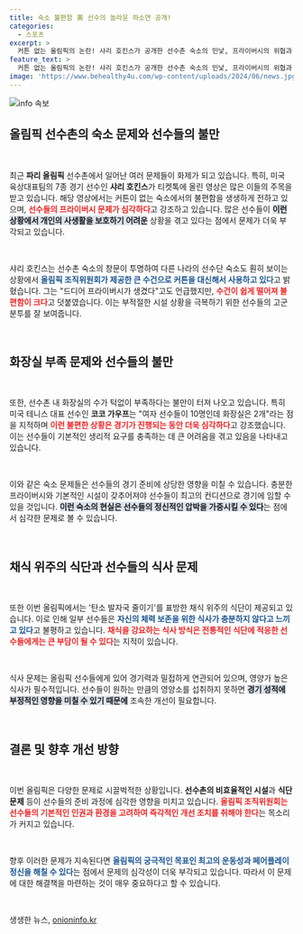 ```yaml
---
title: 숙소 불편함 美 선수의 놀라운 하소연 공개!
categories:
  - 스포츠
excerpt: >
  커튼 없는 올림픽의 논란! 샤리 호킨스가 공개한 선수촌 숙소의 민낯, 프라이버시의 위협과 부족한 화장실 수에 선수들의 불만이 쏟아진다. 파리올림픽, 과연 어떻게 될까?
feature_text: >
  커튼 없는 올림픽의 논란! 샤리 호킨스가 공개한 선수촌 숙소의 민낯, 프라이버시의 위협과 부족한 화장실 수에 선수들의 불만이 쏟아진다. 파리올림픽, 과연 어떻게 될까?
image: 'https://www.behealthy4u.com/wp-content/uploads/2024/06/news.jpg'
---
```


<p><img src="https://www.behealthy4u.com/wp-content/uploads/2024/06/news.jpg" alt="info 속보" /></p>

<h2 data-ke-size="size26">올림픽 선수촌의 숙소 문제와 선수들의 불만</h2>

<p data-ke-size="size16">&nbsp;</p>

<p data-ke-size="size16">최근 <b>파리 올림픽</b> 선수촌에서 일어난 여러 문제들이 화제가 되고 있습니다. 특히, 미국 육상대표팀의 7종 경기 선수인 <b>샤리 호킨스</b>가 티켓톡에 올린 영상은 많은 이들의 주목을 받고 있습니다. 해당 영상에서는 커튼이 없는 숙소에서의 불편함을 생생하게 전하고 있으며, <b><span style="color: #ee2323;">선수들의 프라이버시 문제가 심각하다</span></b>고 강조하고 있습니다. 많은 선수들이 <b><span style="background-color: #21538527;">이런 상황에서 개인의 사생활을 보호하기 어려운</span></b> 상황을 겪고 있다는 점에서 문제가 더욱 부각되고 있습니다.</p>

<p data-ke-size="size16">&nbsp;</p>

<p data-ke-size="size16">샤리 호킨스는 선수촌 숙소의 창문이 투명하여 다른 나라의 선수단 숙소도 훤히 보이는 상황에서 <b><span style="color: #1a5490;">올림픽 조직위원회가 제공한 큰 수건으로 커튼을 대신해서 사용하고 있다</span></b>고 밝혔습니다. 그는 "드디어 프라이버시가 생겼다"고도 언급했지만, <b><span style="color: #ee2323;">수건이 쉽게 떨어져 불편함이 크다</span></b>고 덧붙였습니다. 이는 부적절한 시설 상황을 극복하기 위한 선수들의 고군분투를 잘 보여줍니다.</p>

<p data-ke-size="size16">&nbsp;</p>

<h2 data-ke-size="size26">화장실 부족 문제와 선수들의 불만</h2>

<p data-ke-size="size16">&nbsp;</p>

<p data-ke-size="size16">또한, 선수촌 내 화장실의 수가 턱없이 부족하다는 불만이 터져 나오고 있습니다. 특히 미국 테니스 대표 선수인 <b>코코 가우프</b>는 "여자 선수들이 10명인데 화장실은 2개"라는 점을 지적하며 <b><span style="color: #ee2323;">이런 불편한 상황은 경기가 진행되는 동안 더욱 심각하다</span></b>고 강조했습니다. 이는 선수들이 기본적인 생리적 요구를 충족하는 데 큰 어려움을 겪고 있음을 나타내고 있습니다.</p>

<p data-ke-size="size16">&nbsp;</p>

<p data-ke-size="size16">이와 같은 숙소 문제들은 선수들의 경기 준비에 상당한 영향을 미칠 수 있습니다. 충분한 프라이버시와 기본적인 시설이 갖추어져야 선수들이 최고의 컨디션으로 경기에 임할 수 있을 것입니다. <b><span style="background-color: #21538527;">이런 숙소의 현실은 선수들의 정신적인 압박을 가중시킬 수 있다</span></b>는 점에서 심각한 문제로 볼 수 있습니다.</p>

<p data-ke-size="size16">&nbsp;</p>

<h2 data-ke-size="size26">채식 위주의 식단과 선수들의 식사 문제</h2>

<p data-ke-size="size16">&nbsp;</p>

<p data-ke-size="size16">또한 이번 올림픽에서는 '탄소 발자국 줄이기'를 표방한 채식 위주의 식단이 제공되고 있습니다. 이로 인해 일부 선수들은 <b><span style="color: #1a5490;">자신의 체력 보존을 위한 식사가 충분하지 않다고 느끼고 있다</span></b>고 불평하고 있습니다. <b><span style="color: #ee2323;">채식을 강요하는 식사 방식은 전통적인 식단에 적응한 선수들에게는 큰 부담이 될 수 있다</span></b>는 지적이 있습니다.</p>

<p data-ke-size="size16">&nbsp;</p>

<p data-ke-size="size16">식사 문제는 올림픽 선수들에게 있어 경기력과 밀접하게 연관되어 있으며, 영양가 높은 식사가 필수적입니다. 선수들이 원하는 만큼의 영양소를 섭취하지 못하면 <b><span style="background-color: #21538527;">경기 성적에 부정적인 영향을 미칠 수 있기 때문에</span></b> 조속한 개선이 필요합니다.</p>

<p data-ke-size="size16">&nbsp;</p>

<h2 data-ke-size="size26">결론 및 향후 개선 방향</h2>

<p data-ke-size="size16">&nbsp;</p>

<p data-ke-size="size16">이번 올림픽은 다양한 문제로 시끌벅적한 상황입니다. <b>선수촌의 비효율적인 시설</b>과 <b>식단 문제</b> 등이 선수들의 준비 과정에 심각한 영향을 미치고 있습니다. <b><span style="color: #ee2323;">올림픽 조직위원회는 선수들의 기본적인 인권과 환경을 고려하여 즉각적인 개선 조치를 취해야 한다</span></b>는 목소리가 커지고 있습니다.</p>

<p data-ke-size="size16">&nbsp;</p>

<p data-ke-size="size16">향후 이러한 문제가 지속된다면 <b><span style="color: #1a5490;">올림픽의 궁극적인 목표인 최고의 운동성과 페어플레이 정신을 해칠 수 있다</span></b>는 점에서 문제의 심각성이 더욱 부각되고 있습니다. 따라서 이 문제에 대한 해결책을 마련하는 것이 매우 중요하다고 할 수 있습니다.</p>

<p data-ke-size="size16">&nbsp;</p>
생생한 뉴스, <a href="https://onioninfo.kr" rel="dofollow">onioninfo.kr</a>



